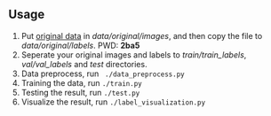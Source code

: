 ## Usage

1. Put [original data](https://pan.baidu.com/s/1vRBgHBudaplr4RNyVieaJw) in *data/original/images*, and then copy the file to *data/original/labels*. PWD: **2ba5**
2. Seperate your original images and labels to *train/train_labels*, *val/val_labels* and *test* directories.
3. Data preprocess, run ` ./data_preprocess.py`
4. Training the data, run `./train.py`
5. Testing the result, run `./test.py`
6. Visualize the result, run `./label_visualization.py`